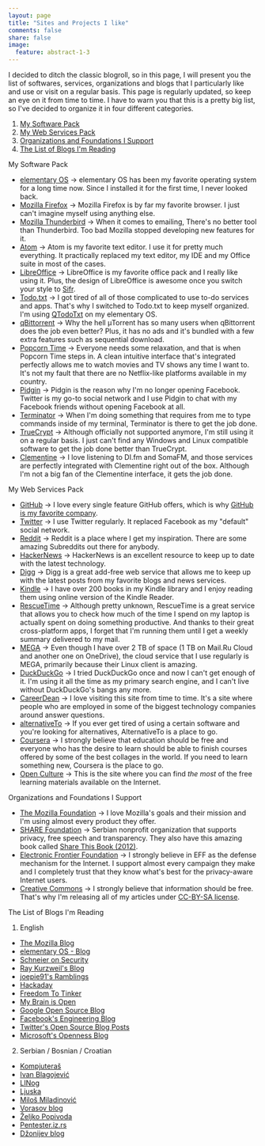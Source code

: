 ```yaml
---
layout: page
title: "Sites and Projects I like"
comments: false
share: false
image:
  feature: abstract-1-3
---  
```


I decided to ditch the classic blogroll, so in this page, I will present you the list of softwares, services, organizations and blogs that I particularly like and use or visit on a regular basis. This page is regularly updated, so keep an eye on it from time to time. I have to warn you that this is a pretty big list, so I've decided to organize it in four different categories.

1. <a href="#software">My Software Pack</a>
2. <a href="#web-services">My Web Services Pack</a>
3. <a href="#organizations">Organizations and Foundations I Support</a>
4. <a href="#blogs">The List of Blogs I'm Reading</a>

<a name="software">My Software Pack</a>

* [elementary OS](http://elementaryos.org/) -> elementary OS has been my favorite operating system for a long time now. Since I installed it for the first time, I never looked back.
* [Mozilla Firefox](https://affiliates.mozilla.org/referral/69489/) -> Mozilla Firefox is by far my favorite browser. I just can't imagine myself using anything else.
* [Mozilla Thunderbird](https://www.mozilla.org/en-US/thunderbird/) -> When it comes to emailing, There's no better tool than Thunderbird. Too bad Mozilla stopped developing new features for it.
* [Atom](https://atom.io/) -> Atom is my favorite text editor. I use it for pretty much everything. It practically replaced my text editor, my IDE and my Office suite in most of the cases.
* [LibreOffice](https://www.libreoffice.org/) -> LibreOffice is my favorite office pack and I really like using it. Plus, the design of LibreOffice is awesome once you switch your style to [Sifr](http://www.webupd8.org/2014/01/libreoffice-42-released-with-new.html).
* [Todo.txt](http://todotxt.com/) -> I got tired of all of those complicated to use to-do services and apps. That's why I switched to Todo.txt to keep myself organized. I'm using [QTodoTxt](https://github.com/mNantern/QTodoTxt) on my elementary OS.
* [qBittorrent](http://www.qbittorrent.org/) -> Why the hell μTorrent has so many users when qBittorrent does the job even better? Plus, it has no ads and it's bundled with a few extra features such as sequential download.
* [Popcorn Time](http://popcorntime.io/) -> Everyone needs some relaxation, and that is when Popcorn Time steps in. A clean intuitive interface that's integrated perfectly allows me to watch movies and TV shows any time I want to. It's not my fault that there are no Netflix-like platforms available in my country.
* [Pidgin](http://pidgin.im/) -> Pidgin is the reason why I'm no longer opening Facebook. Twitter is my go-to social network and I use Pidgin to chat with my Facebook friends without opening Facebook at all.
* [Terminator](http://gnometerminator.blogspot.com/p/introduction.html) -> When I'm doing something that requires from me to type commands inside of my terminal, Terminator is there to get the job done.
* [TrueCrypt](https://truecrypt.ch/) -> Although officially not supported anymore, I'm still using it on a regular basis. I just can't find any Windows and Linux compatible software to get the job done better than TrueCrypt.
* [Clementine](https://www.clementine-player.org/) -> I love listening to DI.fm and SomaFM, and those services are perfectly integrated with Clementine right out of the box. Although I'm not a big fan of the Clementine interface, it gets the job done.

<a name="web-services">My Web Services Pack</a>

* [GitHub](https://github.com/) -> I love every single feature GitHub offers, which is why [GitHub is my favorite company](http://r3bl.github.io/en/why-github-is-my-favorite-company/).
* [Twitter](https://twitter.com/) -> I use Twitter regularly. It replaced Facebook as my "default" social network.
* [Reddit](https://www.reddit.com/) -> Reddit is a place where I get my inspiration. There are some amazing Subreddits out there for anybody.
* [HackerNews](https://news.ycombinator.com/news) -> HackerNews is an excellent resource to keep up to date with the latest technology.
* [Digg](http://digg.com/) -> Digg is a great add-free web service that allows me to keep up with the latest posts from my favorite blogs and news services.
* [Kindle](https://read.amazon.com/) -> I have over 200 books in my Kindle library and I enjoy reading them using online version of the Kindle Reader.
* [RescueTime](https://www.rescuetime.com/) -> Although pretty unknown, RescueTime is a great service that allows you to check how much of the time I spend on my laptop is actually spent on doing something productive. And thanks to their great cross-platform apps, I forget that I'm running them until I get a weekly summary delivered to my mail.
* [MEGA](https://mega.co.nz/) -> Even though I have over 2 TB of space (1 TB on Mail.Ru Cloud and another one on OneDrive), the cloud service that I use regularly is MEGA, primarily because their Linux client is amazing.
* [DuckDuckGo](https://duckduckgo.com/) -> I tried DuckDuckGo once and now I can't get enough of it. I'm using it all the time as my primary search engine, and I can't live without DuckDuckGo's bangs any more.
* [CareerDean](http://careerdean.com/) -> I love visiting this site from time to time. It's a site where people who are employed in some of the biggest technology companies around answer questions.
* [alternativeTo](http://alternativeto.net/) -> If you ever get tired of using a certain software and you're looking for alternatives, AlternativeTo is a place to go.
* [Coursera](https://www.coursera.org/) -> I strongly believe that education should be free and everyone who has the desire to learn should be able to finish courses offered by some of the best collages in the world. If you need to learn something new, Coursera is the place to go.
* [Open Culture](http://www.openculture.com/) -> This is the site where you can find _the most_ of the free learning materials available on the Internet.

<a name="organizations">Organizations and Foundations I Support</a>

* [The Mozilla Foundation](https://www.mozilla.org/en-US/) -> I love Mozilla's goals and their mission and I'm using almost every product they offer.
* [SHARE Foundation](http://sharedefense.org/) -> Serbian nonprofit organization that supports privacy, free speech and transparency. They also have this amazing book called [Share This Book (2012)](http://www.shareconference.net/en/news/share-book).
* [Electronic Frontier Foundation](https://www.eff.org/) -> I strongly believe in EFF as the defense mechanism for the Internet. I support almost every campaign they make and I completely trust that they know what's best for the privacy-aware Internet users.
* [Creative Commons](http://creativecommons.org/) -> I strongly believe that information should be free. That's why I'm releasing all of my articles under [CC-BY-SA license](http://creativecommons.org/licenses/by-sa/4.0/).

<a name="blogs">The List of Blogs I'm Reading</a>

1. English
  * [The Mozilla Blog](http://blog.mozilla.org/)
  * [elementary OS - Blog](http://blog.elementaryos.org/)
  * [Schneier on Security](https://www.schneier.com/)
  * [Ray Kurzweil's Blog](http://www.kurzweilai.net/blog)
  * [joepie91's Ramblings](http://cryto.net/~joepie91/blog/)
  * [Hackaday](http://hackaday.com/)
  * [Freedom To Tinker](https://freedom-to-tinker.com/)
  * [My Brain is Open](https://kintali.wordpress.com/)
  * [Google Open Source Blog](http://www.google-opensource.blogspot.com/)
  * [Facebook's Engineering Blog](https://code.facebook.com/posts/)
  * [Twitter's Open Source Blog Posts](https://blog.twitter.com/tags/open-source)
  * [Microsoft's Openness Blog](http://openness.microsoft.com/blog/)

2. Serbian / Bosnian / Croatian
  * [Kompjuteraš](http://kompjuteras.com/)
  * [Ivan Blagojević](http://ivanblagojevic.com/)
  * [LINog](http://linog.info/)
  * [Ljuska](http://ljuska.net/)
  * [Miloš Miladinović](http://www.milosmiladinovic.com/)
  * [Vorasov blog](http://hrblog.ivoras.net/)
  * [Željko Popivoda](http://zeljko.popivoda.com/)
  * [Pentester.iz.rs](https://www.pentester.iz.rs/blog/)
  * [Džonijev blog](http://dzoni.net/)
